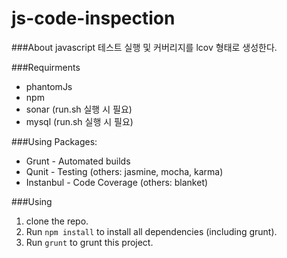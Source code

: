 js-code-inspection
====================

###About
javascript 테스트 실행 및 커버리지를 lcov 형태로 생성한다. 

###Requirments
* phantomJs
* npm
* sonar (run.sh 실행 시 필요)
* mysql (run.sh 실행 시 필요)

###Using 
Packages:
* Grunt		- Automated builds
* Qunit		- Testing (others: jasmine, mocha, karma)
* Instanbul - Code Coverage (others: blanket)

###Using
1. clone the repo.
1. Run `npm install` to install all dependencies (including grunt).
1. Run `grunt` to grunt this project.
